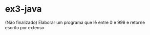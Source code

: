 # ex3-java
(Não finalizado) Elaborar um programa que lê entre 0 e 999 e retorne escrito por extenso

